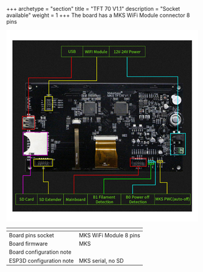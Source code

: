 +++
archetype = "section"
title = "TFT 70 V1.1"
description = "Socket available"
weight = 1
+++
The board has a MKS WiFi Module connector 8 pins

![step1](board.jpg)

| <!-- -->  | <!-- --> |
|-|-|
| Board pins socket | MKS WiFi Module 8 pins |
| Board firmware | MKS | 
| Board configuration note |
| ESP3D configuration note | MKS serial, no SD |